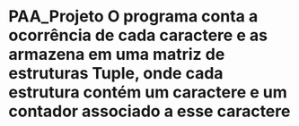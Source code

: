 # PAA_Projeto O programa conta a ocorrência de cada caractere e as armazena em uma matriz de estruturas Tuple, onde cada estrutura contém um caractere e um contador associado a esse caractere 
